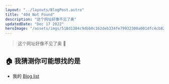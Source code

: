 ```yaml
---
layout: "../layouts/BlogPost.astro"
title: "404 Not Found"
description: "这个网址好像不见了奥"
updatedDate: "Dec 17 2022"
heroImage: "/assets/imgs/518d1304c9dbb0c162deb334fe79932300a001dfc4cb824db74bc44dbc40888f.png"
---
```


> 这个网址好像不见了奥 🤔

## 🏠 我猜测你可能想找的是

- 我的 [Blog list](/posts)
